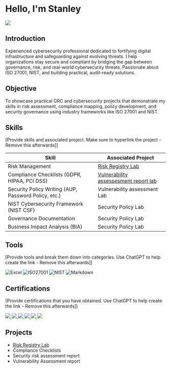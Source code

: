 # Hello, I'm Stanley
<a href="https://linkedin.com/in/nzube-kanu-93011b148" target="_blank">
  <img src="https://img.shields.io/badge/-LinkedIn-0072b1?&style=for-the-badge&logo=linkedin&logoColor=white" />
</a>

## Introduction
Experienced cybersecurity professional dedicated to fortifying digital infrastructure and safeguarding against evolving threats. I help organizations stay secure and compliant by bridging the gap between governance, risk, and real-world cybersecurity threats. Passionate about ISO 27001, NIST, and building practical, audit-ready solutions.

## Objective

To showcase practical GRC and cybersecurity projects that demonstrate my skills in risk assessment, compliance mapping, policy development, and security governance using industry frameworks like ISO 27001 and NIST.

## Skills
[Provide skills and associated project. Make sure to hyperlink the project - Remove this afterwards]]

| Skill                                         | Associated Project         |
|-----------------------------------------------|----------------------------|
| Risk Management | <a href=https://github.com/CyberArmorHQ/Risk-Registry/tree/main>Risk Registry Lab</a>|
| Compliance Checklists (GDPR, HIPAA, PCI DSS) | <a href="https://google.com">Vulnerability assessesment report lab </a>|
| Security Policy Writing (AUP, Password Policy, etc.)      | Vulnerability assessment Lab|
| NIST Cybersecurity Framework (NIST CSF)     | Security Policy Lab|
| Governance Documentation              | Security Policy Lab|
| Business Impact Analysis (BIA) | Security Policy Lab|

## Tools
[Provide tools and break them down into categories. Use ChatGPT to help create the link - Remove this afterwards]]

![Excel](https://img.shields.io/badge/Excel-217346?style=for-the-badge&logo=microsoft-excel&logoColor=white)
![ISO27001](https://img.shields.io/badge/ISO-27001-blue?style=for-the-badge)
![NIST](https://img.shields.io/badge/NIST-CSF-orange?style=for-the-badge)
![Markdown](https://img.shields.io/badge/Markdown-000000?style=for-the-badge&logo=markdown&logoColor=white)


## Certifications
[Provide certifications that you have obtained. Use ChatGPT to help create the link - Remove this afterwards]]
<div>

<a href="https://www.isc2.org/certifications/cc" target="_blank">
  <img src="https://img.shields.io/badge/ISC2%20CC-Certified%20in%20Cybersecurity-blue?style=for-the-badge&logo=ISC2&logoColor=white" />
</a>

<a href="https://pecb.com/certifications/iso-iec-27001" target="_blank">
  <img src="https://img.shields.io/badge/ISO%2FIEC%2027001-Lead%20Implementer-blue?style=for-the-badge&logo=ISO&logoColor=white" />
</a>

<a href="https://www.isaca.org/credentialing/crisc" target="_blank">
  <img src="https://img.shields.io/badge/ISACA-CRISC-orange?style=for-the-badge&logo=ISACA&logoColor=white" />
</a>

<a href="https://www.isaca.org/credentialing/cism" target="_blank">
  <img src="https://img.shields.io/badge/ISACA-CISM-blue?style=for-the-badge&logo=ISACA&logoColor=white" />
</a>

<a href="https://www.pcisecuritystandards.org" target="_blank">
  <img src="https://img.shields.io/badge/PCI%20DSS-Awareness%20Training-red?style=for-the-badge&logo=PCI&logoColor=white" />
</a>

<img src="https://img.shields.io/badge/-Security%2B-FF0000?&style=for-the-badge&logo=CompTIA&logoColor=white" />

## Projects
- <a href=https://github.com/CyberArmorHQ/Risk-Registry/tree/main>Risk Registry Lab</a>
- Compliance Checklists
- Security risk assessment report
- Vulnerability Assessment report
  
